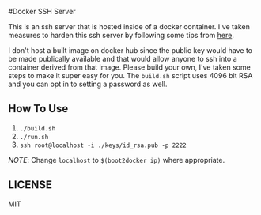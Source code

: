 #Docker SSH Server

This is an ssh server that is hosted inside of a docker container. I've taken measures to harden this ssh server by following some tips from [here](http://www.cyberciti.biz/tips/linux-unix-bsd-openssh-server-best-practices.html).

I don't host a built image on docker hub since the public key would have to be made publically available and that would allow anyone to ssh into a container derived from that image. Please build your own, I've taken some steps to make it super easy for you. The `build.sh` script uses 4096 bit RSA and you can opt in to setting a password as well.

## How To Use

1. `./build.sh`
2. `./run.sh`
3. `ssh root@localhost -i ./keys/id_rsa.pub -p 2222`

*NOTE*: Change `localhost` to `$(boot2docker ip)` where appropriate.

## LICENSE

MIT
